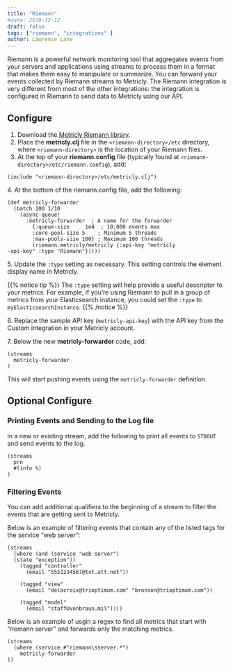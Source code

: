 ```yaml
---
title: "Riemann"
#date: 2018-12-12
draft: false
tags: ["riemann", "integrations" ]
author: Lawrence Lane
---
```

Riemann is a powerful network monitoring tool that aggregates events from your servers and applications using streams to process them in a format that makes them easy to manipulate or summarize. You can forward your events collected by Riemann streams to Metricly. The Riemann integration is very different from most of the other integrations: the integration is configured in Riemann to send data to Metricly using our API.


## Configure

1. Download the [Metricly Riemann library](https://github.com/riemann/riemann/tree/master/src/riemann/metricly.clj).
2. Place the **metricly.clj** file in the `<riemann-directory>/etc` directory, where `<riemann-directory>` is the location of your Riemann files.
3. At the top of your **riemann.config** file (typically found at `<riemann-directory>/etc/riemann.config`), add:

```
(include "<riemann-directory>/etc/metricly.clj")
```
4\. At the bottom of the riemann.config file, add the following:

```
(def metricly-forwarder
  (batch 100 1/10
    (async-queue!
      :metricly-forwarder  ; A name for the forwarder
        {:queue-size     1e4  ; 10,000 events max
        :core-pool-size 5    ; Minimum 5 threads
        :max-pools-size 100} ; Maximum 100 threads
        (riemann.metricly/metricly {:api-key "metricly
-api-key" :type "Riemann"}))))
```

5\. Update the `:type` setting as necessary. This setting controls the element display name in Metricly.

{{% notice tip %}}
The `:type` setting will help provide a useful descriptor to your metrics. For example, if you’re using Riemann to pull in a group of metrics from your Elasticsearch instance, you could set the `:type` to `myElasticsearchInstance`.
{{% /notice %}}

6\. Replace the sample API key (`metricly-api-key`) with the API key from the Custom integration in your Metricly account.  

7\. Below the new **metricly-forwarder** code, add:

```
(streams
  metricly-forwarder
)
```
This will start pushing events using the `metricly-forwarder` definition.

## Optional Configure
### Printing Events and Sending to the Log file

In a new or existing stream, add the following to print all events to `STDOUT` and send events to the log.

```
(streams
  prn
  #(info %)
)
```

### Filtering Events
You can add additional qualifiers to the beginning of a stream to filter the events that are getting sent to Metricly.

Below is an example of filtering events that contain any of the listed tags for the service “web server”:

```
(streams
  (where (and (service "web server")
  (state "exception"))
    (tagged "controller"
      (email "5551234567@txt.att.net"))

    (tagged "view"
      (email "delacroix@trioptimum.com" "bronson@trioptimum.com"))

    (tagged "model"
      (email "staff@vonbraun.mil"))))
```

Below is an example of usgin a regex to find all metrics that start with “riemann server” and forwards only the matching metrics.

```
(streams
  (where (service #"riemann\sserver.*")
    metricly-forwarder
))
```
